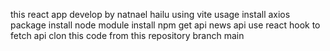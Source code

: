 this react app  develop by natnael hailu using vite
     usage 
  install axios package
  install node module
  install npm
  get api news api
  use react hook to fetch api
  clon this code from this repository branch main
  
